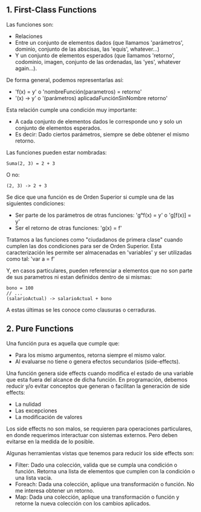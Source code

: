 ## 1. First-Class Functions

Las funciones son:
- Relaciones
- Entre un conjunto de elementos dados (que llamamos 'parámetros', dominio, conjunto de las abscisas, las 'equis', whatever...)
- Y un conjunto de elementos esperados (que llamamos 'retorno', codominio, imagen, conjunto de las ordenadas, las 'yes', whatever again...).
	
De forma general, podemos representarlas así:
- 'f(x) = y' o 'nombreFunción(parametros) = retorno'
- '(x) -> y' o '(parámetros) aplicadaFunciónSinNombre retorno'
	
Esta relación cumple una condición muy importante:
- A cada conjunto de elementos dados le corresponde uno y solo un conjunto de elementos esperados.
- Es decir: Dado ciertos parámetros, siempre se debe obtener el mismo retorno.
	
Las funciones pueden estar nombradas:
```
Suma(2, 3) = 2 + 3
```
O no:
```
(2, 3) -> 2 + 3
```

Se dice que una función es de Orden Superior si cumple una de las siguientes condiciones:
- Ser parte de los parámetros de otras funciones: 'g°f(x) = y' o 'g[f(x)] = y'
- Ser el retorno de otras funciones: 'g(x) = f'

Tratamos a las funciones como "ciudadanos de primera clase" cuando cumplen las dos condiciones para ser de Orden Superior.
Esta caracterización les permite ser almacenadas en 'variables' y ser utilizadas como tal: 'var a = f'

Y, en casos particulares, pueden referenciar a elementos que no son parte de sus parametros ni estan definidos dentro de si mismas:
```
bono = 100
// ... 
(salarioActual) -> salarioActual + bono
```
A estas últimas se les conoce como clausuras o cerraduras.

## 2. Pure Functions
Una función pura es aquella que cumple que:
- Para los mismo argumentos, retorna siempre el mismo valor.
- Al evaluarse no tiene o genera efectos secundarios (side-effects).

Una función genera side effects cuando modifica el estado de una variable que esta fuera del alcance de dicha función.
En programación, debemos reducir y/o evitar conceptos que generan o facilitan la generación de side effects:
- La nulidad
- Las excepciones
- La modificación de valores

Los side effects no son malos, se requieren para operaciones particulares, en donde requerimos interactuar con sistemas externos. Pero deben evitarse en la medida de lo posible.

Algunas herramientas vistas que tenemos para reducir los side effects son:
- Filter: Dado una colección, valida que se cumpla una condición o función. Retorna una lista de elementos que cumplen con la condición o una lista vacía.
- Foreach: Dada una colección, aplique una transformación o función. No me interesa obtener un retorno.
- Map: Dada una colección, aplique una transformación o función y retorne la nueva colección con los cambios aplicados.


